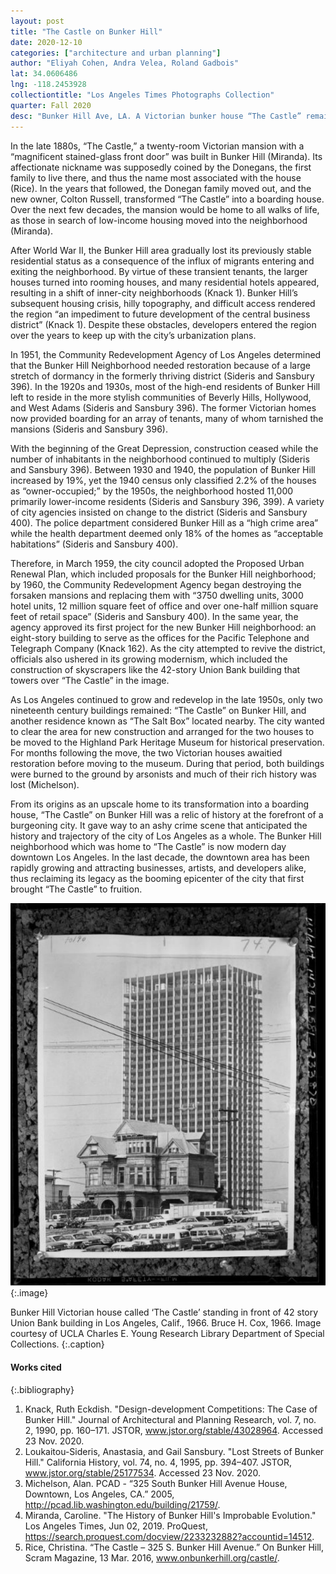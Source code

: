 ```yaml
---
layout: post
title: "The Castle on Bunker Hill"
date: 2020-12-10
categories: ["architecture and urban planning"]
author: "Eliyah Cohen, Andra Velea, Roland Gadbois"
lat: 34.0606486
lng: -118.2453928
collectiontitle: "Los Angeles Times Photographs Collection"
quarter: Fall 2020
desc: "Bunker Hill Ave, LA. A Victorian bunker house “The Castle” remains preserved as a part of Los Angeles past in the face of modern urbanism. As Los Angeles’ first skyscraper rises behind, the remains of the past sit idly at the forefront of a burgeoning city."
---
```

In the late 1880s, “The Castle,” a twenty-room Victorian mansion with a “magnificent stained-glass front door” was built in Bunker Hill (Miranda). Its affectionate nickname was supposedly coined by the Donegans, the first family to live there, and thus the name most associated with the house (Rice). In the years that followed, the Donegan family moved out, and the new owner, Colton Russell, transformed “The Castle” into a boarding house. Over the next few decades, the mansion would be home to all walks of life, as those in search of low-income housing moved into the neighborhood (Miranda).

After World War II, the Bunker Hill area gradually lost its previously stable residential status as a consequence of the influx of migrants entering and exiting the neighborhood. By virtue of these transient tenants, the larger houses turned into rooming houses, and many residential hotels appeared, resulting in a shift of inner-city neighborhoods (Knack 1). Bunker Hill’s subsequent housing crisis, hilly topography, and difficult access rendered the region “an impediment to future development of the central business district” (Knack 1). Despite these obstacles, developers entered the region over the years to keep up with the city’s urbanization plans.

In 1951, the Community Redevelopment Agency of Los Angeles determined that the Bunker Hill Neighborhood needed restoration because of a large stretch of dormancy in the formerly thriving district (Sideris and Sansbury 396). In the 1920s and 1930s, most of the high-end residents of Bunker Hill left to reside in the more stylish communities of Beverly Hills, Hollywood, and West Adams (Sideris and Sansbury 396). The former Victorian homes now provided boarding for an array of tenants, many of whom tarnished the mansions (Sideris and Sansbury 396).

With the beginning of the Great Depression, construction ceased while the number of inhabitants in the neighborhood continued to multiply (Sideris and Sansbury 396). Between 1930 and 1940, the population of Bunker Hill increased by 19%, yet the 1940 census only classified 2.2% of the houses as “owner-occupied;” by the 1950s, the neighborhood hosted 11,000 primarily lower-income residents (Sideris and Sansbury 396, 399). A variety of city agencies insisted on change to the district (Sideris and Sansbury 400). The police department considered Bunker Hill as a “high crime area” while the health department deemed only 18% of the homes as “acceptable habitations” (Sideris and Sansbury 400).

Therefore, in March 1959, the city council adopted the Proposed Urban Renewal Plan, which included proposals for the Bunker Hill neighborhood; by 1960, the Community Redevelopment Agency began destroying the forsaken mansions and replacing them with “3750 dwelling units, 3000 hotel units, 12 million square feet of office and over one-half million square feet of retail space” (Sideris and Sansbury 400). In the same year, the agency approved its first project for the new Bunker Hill neighborhood: an eight-story building to serve as the offices for the Pacific Telephone and Telegraph Company (Knack 162). As the city attempted to revive the district, officials also ushered in its growing modernism, which included the construction of skyscrapers like the 42-story Union Bank building that towers over “The Castle” in the image.

As Los Angeles continued to grow and redevelop in the late 1950s, only two nineteenth century buildings remained: “The Castle” on Bunker Hill, and another residence known as “The Salt Box” located nearby. The city wanted to clear the area for new construction and arranged for the two houses to be moved to the Highland Park Heritage Museum for historical preservation. For months following the move, the two Victorian houses awaitied restoration before moving to the museum. During that period, both buildings were burned to the ground by arsonists and much
of their rich history was lost (Michelson).

From its origins as an upscale home to its transformation into a boarding house, “The Castle” on Bunker Hill was a relic of history at the forefront of a burgeoning city. It gave way to an ashy crime scene that anticipated the history and trajectory of the city of Los Angeles as a whole. The Bunker Hill neighborhood which was home to “The Castle” is now modern day downtown Los Angeles. In the last decade, the downtown area has been rapidly growing and
attracting businesses, artists, and developers alike, thus reclaiming its legacy as the booming epicenter of the city that first brought “The Castle” to fruition.

![A black and white image shows a decrepit Victorian house standing in front of a 42-story building. The skyscraper is unfinished, but makes the house look small. In front of the house are many cars in a parking lot. There are telephone poles and wires criss-crossing the setting.](images/bunkerhill.png)
  {:.image}

Bunker Hill Victorian house called ‘The Castle’ standing in front of 42 story Union Bank building in Los Angeles, Calif., 1966. Bruce H. Cox, 1966. Image courtesy of UCLA Charles E. Young Research Library Department of Special Collections.
  {:.caption}
  
  #### Works cited

{:.bibliography}
1. Knack, Ruth Eckdish. "Design-development Competitions: The Case of Bunker Hill." Journal of Architectural and Planning Research, vol. 7, no. 2, 1990, pp.
160–171. JSTOR, www.jstor.org/stable/43028964. Accessed 23 Nov. 2020.
2. Loukaitou-Sideris, Anastasia, and Gail Sansbury. "Lost Streets of Bunker Hill." California History, vol. 74, no. 4, 1995, pp. 394–407. JSTOR, www.jstor.org/stable/25177534. Accessed 23 Nov. 2020.
3. Michelson, Alan. PCAD - “325 South Bunker Hill Avenue House, Downtown, Los Angeles, CA.” 2005, http://pcad.lib.washington.edu/building/21759/.
5. Miranda, Caroline. "The History of Bunker Hill's Improbable Evolution." Los Angeles Times, Jun 02, 2019. ProQuest, https://search.proquest.com/docview/2233232882?accountid=14512.
6. Rice, Christina. “The Castle – 325 S. Bunker Hill Avenue.” On Bunker Hill, Scram Magazine, 13 Mar. 2016, www.onbunkerhill.org/castle/.
